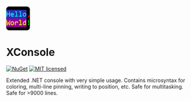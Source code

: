 [![XConsole project](https://raw.githubusercontent.com/chubrik/XConsole/main/icon.png)](#)

# XConsole
[![NuGet](https://img.shields.io/nuget/v/XConsole)](https://www.nuget.org/packages/XConsole/) [![MIT licensed](https://img.shields.io/github/license/chubrik/XConsole?color=blue)](https://github.com/chubrik/XConsole/blob/main/LICENSE)

Extended .NET console with very simple usage. Contains microsyntax for coloring, multi-line pinning, writing to position, etc. Safe for multitasking. Safe for >9000 lines.
